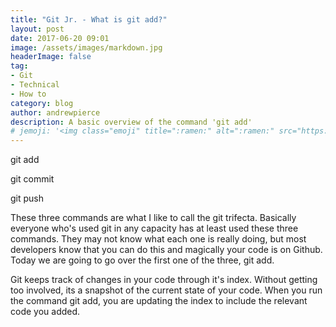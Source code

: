 ```yaml
---
title: "Git Jr. - What is git add?"
layout: post
date: 2017-06-20 09:01
image: /assets/images/markdown.jpg
headerImage: false
tag:
- Git
- Technical
- How to
category: blog
author: andrewpierce
description: A basic overview of the command 'git add'
# jemoji: '<img class="emoji" title=":ramen:" alt=":ramen:" src="https://assets.github.com/images/icons/emoji/unicode/1f35c.png" height="20" width="20" align="absmiddle">'
---
```


git add

git commit

git push


These three commands are what I like to call the git trifecta. Basically everyone who's used git in any capacity has at least used these three commands. They may not know what each one is really doing, but most developers know that you can do this and magically your code is on Github. Today we are going to go over the first one of the three, git add.

Git keeps track of changes in your code through it's index. Without getting too involved, its a snapshot of the current state of your code. When you run the command git add, you are updating the index to include the relevant code you added.
